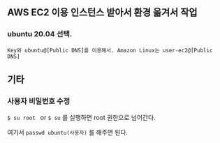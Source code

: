 ## AWS EC2 이용 인스턴스 받아서 환경 옮겨서 작업

### ubuntu 20.04 선택. 
`Key와 ubuntu@[Public DNS]를 이용해서. Amazon Linux는 user-ec2@[Public DNS]`





## 기타
### 사용자 비밀번호 수정
`$ su root `
or 
`$ su`
를 실행하면 root 권한으로 넘어간다.

여기서 `passwd ubuntu(사용자)`
를 해주면 된다.
